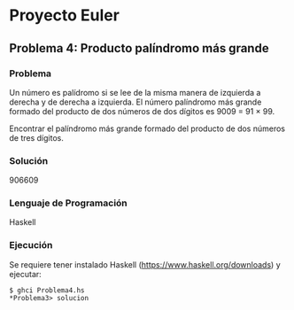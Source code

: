 Proyecto Euler
=========================================

Problema 4: Producto palíndromo más grande
----------------------------------------------------

### Problema

Un número es palídromo si se lee de la misma manera de izquierda a derecha y de derecha a izquierda. El número 
palíndromo más grande formado del producto de dos números de dos dígitos es 9009 = 91 × 99.

Encontrar el palíndromo más grande formado del producto de dos números de tres dígitos.

### Solución

906609

### Lenguaje de Programación

Haskell

### Ejecución

Se requiere tener instalado Haskell (https://www.haskell.org/downloads) y ejecutar:

```shell
$ ghci Problema4.hs
*Problema3> solucion
```
